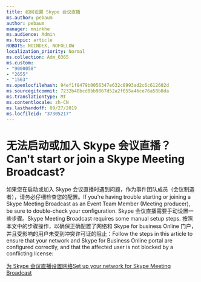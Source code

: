 ```yaml
---
title: 如何设置 Skype 会议直播
ms.author: pebaum
author: pebaum
manager: mnirkhe
ms.audience: Admin
ms.topic: article
ROBOTS: NOINDEX, NOFOLLOW
localization_priority: Normal
ms.collection: Adm_O365
ms.custom:
- "9000058"
- "2655"
- "1563"
ms.openlocfilehash: 94ef1f8479b0056347e632c8993ad2c6c612602d
ms.sourcegitcommit: 7232b48bcd8bb9867d52a2f055a46ce76a58b8da
ms.translationtype: MT
ms.contentlocale: zh-CN
ms.lasthandoff: 09/27/2019
ms.locfileid: "37305217"
---
```

# <a name="cant-start-or-join-a-skype-meeting-broadcast"></a><span data-ttu-id="ae067-102">无法启动或加入 Skype 会议直播？</span><span class="sxs-lookup"><span data-stu-id="ae067-102">Can't start or join a Skype Meeting Broadcast?</span></span>

<span data-ttu-id="ae067-103">如果您在启动或加入 Skype 会议直播时遇到问题，作为事件团队成员（会议制造者），请务必仔细检查您的配置。</span><span class="sxs-lookup"><span data-stu-id="ae067-103">If you're having trouble starting or joining a Skype Meeting Broadcast as an Event Team Member (Meeting producer), be sure to double-check your configuration.</span></span> <span data-ttu-id="ae067-104">Skype 会议直播需要手动设置一些步骤。</span><span class="sxs-lookup"><span data-stu-id="ae067-104">Skype Meeting Broadcast requires some manual setup steps.</span></span> <span data-ttu-id="ae067-105">按照本文中的步骤操作，以确保正确配置了网络和 Skype for business Online 门户，并且受影响的用户未受到冲突许可证的阻止：</span><span class="sxs-lookup"><span data-stu-id="ae067-105">Follow the steps in this article to ensure that your network and Skype for Business Online portal are configured correctly, and that the affected user is not blocked by a conflicting license:</span></span>

[<span data-ttu-id="ae067-106">为 Skype 会议直播设置网络</span><span class="sxs-lookup"><span data-stu-id="ae067-106">Set up your network for Skype Meeting Broadcast</span></span>](https://docs.microsoft.com/SkypeForBusiness/set-up-your-network-for-skype-meeting-broadcast/set-up-your-network-for-skype-meeting-broadcast)